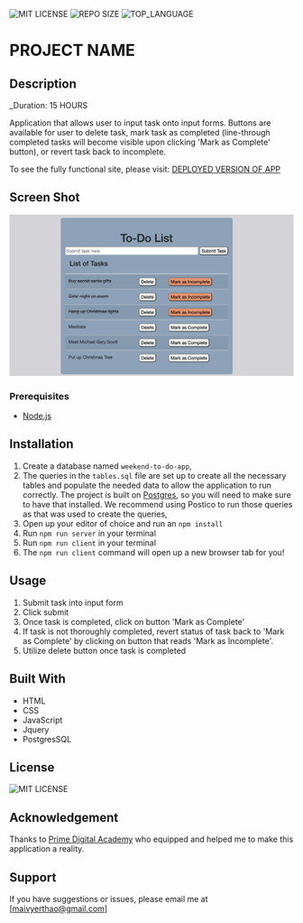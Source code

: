 
![MIT LICENSE](https://img.shields.io/github/license/yyerthao/weekend-sql-to-do-list)
![REPO SIZE](https://img.shields.io/github/repo-size/yyerthao/weekend-sql-to-do-list.svg?style=flat-square)
![TOP_LANGUAGE](https://img.shields.io/github/languages/top/yyerthao/weekend-sql-to-do-list.svg?style=flat-square)


# PROJECT NAME

## Description

_Duration: 15 HOURS

Application that allows user to input task onto input forms. Buttons are available for user to delete task, mark task as completed (line-through completed tasks will become visible upon clicking 'Mark as Complete' button), or revert task back to incomplete.

To see the fully functional site, please visit: [DEPLOYED VERSION OF APP](www.heroku.com)

## Screen Shot

![intro](to-do.png)

### Prerequisites

- [Node.js](https://nodejs.org/en/)

## Installation

1. Create a database named `weekend-to-do-app`,
2. The queries in the `tables.sql` file are set up to create all the necessary tables and populate the needed data to allow the application to run correctly. The project is built on [Postgres](https://www.postgresql.org/download/), so you will need to make sure to have that installed. We recommend using Postico to run those queries as that was used to create the queries, 
3. Open up your editor of choice and run an `npm install`
4. Run `npm run server` in your terminal
5. Run `npm run client` in your terminal
6. The `npm run client` command will open up a new browser tab for you!

## Usage

1. Submit task into input form
2. Click submit
3. Once task is completed, click on button 'Mark as Complete'
4. If task is not thoroughly completed, revert status of task back to 'Mark as Complete' by clicking on
button that reads 'Mark as Incomplete'.
5. Utilize delete button once task is completed


## Built With

* HTML
* CSS
* JavaScript
* Jquery
* PostgresSQL

## License
![MIT LICENSE](https://img.shields.io/github/license/yyerthao/weekend-sql-to-do-list)

## Acknowledgement
Thanks to [Prime Digital Academy](www.primeacademy.io) who equipped and helped me to make this application a reality. 

## Support
If you have suggestions or issues, please email me at [maivyerthao@gmail.com]

